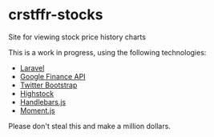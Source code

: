 crstffr-stocks
==============

Site for viewing stock price history charts

This is a work in progress, using the following technologies:

 + [Laravel](http://www.laravel.com])
 + [Google Finance API](https://developers.google.com/finance/)
 + [Twitter Bootstrap](http://twitter.github.com/bootstrap/)
 + [Highstock](http://www.highcharts.com/products/highstock)
 + [Handlebars.js](http://handlebarsjs.com/)
 + [Moment.js](http://momentjs.com/)

Please don't steal this and make a million dollars.
